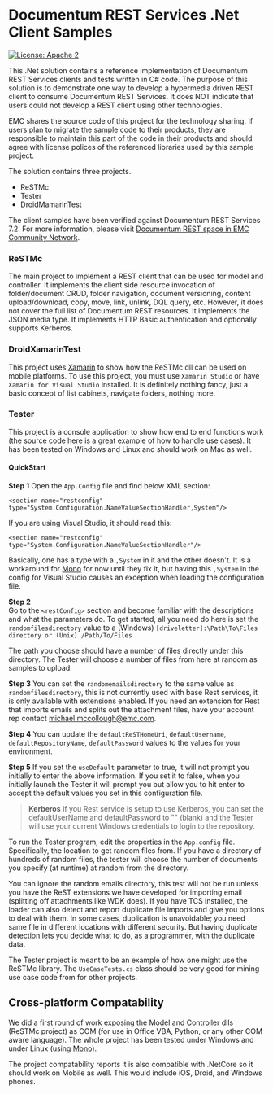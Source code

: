 Documentum REST Services .Net Client Samples
===================

[![License: Apache 2](https://img.shields.io/badge/license-Apache%202.0-brightgreen.svg)](http://www.apache.org/licenses/LICENSE-2.0)

This .Net solution contains a reference implementation of Documentum REST Services clients and tests written in C# code. The purpose of this solution is to demonstrate one way to develop a hypermedia driven REST client to consume Documentum REST Services. It does NOT indicate that users could not develop a REST client using other technologies.

EMC shares the source code of this project for the technology sharing. If users plan to migrate the sample code to their products, they are responsible to maintain this part of the code in their products and should agree with license polices of the referenced libraries used by this sample project.

The solution contains three projects.

- ReSTMc
- Tester
- DroidMamarinTest

The client samples have been verified against Documentum REST Services 7.2. For more information, please visit [Documentum REST space in EMC Community Network](https://community.emc.com/docs/DOC-32266).

### ReSTMc

The main project to implement a REST client that can be used for model and controller. It implements the client side resource invocation of folder/document CRUD, folder navigation, document versioning, content upload/download, copy, move, link, unlink, DQL query, etc. However, it does not cover the full list of Documentum REST resources. It implements the JSON media type. It implements HTTP Basic authentication and optionally supports Kerberos.

### DroidXamarinTest 

This project uses [Xamarin](http://xamarin.com/) to show how the ReSTMc dll can 	be used on mobile platforms. To use this project, you must use `Xamarin Studio` or	have `Xamarin for Visual Studio` installed. It is definitely nothing fancy, just a basic concept of list cabinets, navigate folders, nothing more.

### Tester 

This project is a console application to show how end to end functions work (the source code here is a great example of how to handle use cases). It has been tested on Windows and Linux and should work on Mac as well.
	
#### QuickStart

__Step 1__
Open the `App.Config` file and find below XML section:

    <section name="restconfig" type="System.Configuration.NameValueSectionHandler,System"/>

If you are using Visual Studio, it should read this:

    <section name="restconfig" type="System.Configuration.NameValueSectionHandler"/>

Basically, one has a type with a `,System` in it and the other doesn't. It is a workaround for  [Mono](http://www.mono-project.com/) for now until they fix it, but having this `,System` in the config for Visual Studio causes an exception when loading the configuration file.
		
__Step 2__	
Go to the `<restConfig>` section and become familiar with the descriptions and what the parameters do. To get started, all you need do here is set the `randomfilesdirectory` value to a (Windows) `[driveletter]:\Path\To\Files directory or (Unix) /Path/To/Files`

The path you choose should have a number of files directly under this directory. The Tester will choose a number of files from here at random as samples to upload.

__Step 3__
You can set the `randomemailsdirectory` to the same value as `randomfilesdirectory`, this is not currently used with base Rest services, it is only available with extensions enabled. If you need an extension for Rest that imports emails and splits out the attachment files, have your account rep contact michael.mccollough@emc.com.

__Step 4__
You can update the `defaultReSTHomeUri`, `defaultUsername`, `defaultRepositoryName`, 	`defaultPassword` values to the values for your environment.

__Step 5__ 
If you set the `useDefault` parameter to true, it will not prompt you initially to enter the above information. If you set it to false, when you initially launch the Tester it will prompt you but allow you to hit enter to accept the default values you set in this configuration file.

> __Kerberos__
		If you Rest service is setup to use Kerberos, you can set the defaultUserName and defaultPassword to "" (blank) and the Tester will use your current Windows credentials to login to the repository.
		
To run the Tester program, edit the properties in the `App.config` file. Specifically, the location to get random files from. If you have a directory of hundreds of random files, the tester will choose the number of documents you specify (at runtime) at random from the directory.

You can ignore the random emails directory, this test will not be run unless you have the ReST extensions we have developed for importing email (splitting off attachments like WDK does). If you have TCS installed, the loader can also detect and report duplicate file imports and give you options to deal with them. In some cases, duplication is unavoidable; you need same file in different locations with different security. But having duplicate detection lets you decide what to do, as a programmer, with the duplicate data.

The Tester project is meant to be an example of how one might use the ReSTMc library. The `UseCaseTests.cs` class should be very good for mining use case code from for other projects.

## Cross-platform Compatability

We did a first round of work exposing the Model and Controller dlls (ReSTMc project) as COM (for use in Office VBA, Python, or any other COM aware language). The whole project has been tested under Windows and under Linux (using [Mono](http://www.mono-project.com/)).

The project compatability reports it is also compatible with .NetCore so it should work on Mobile as well. This
would include iOS, Droid, and Windows phones.


